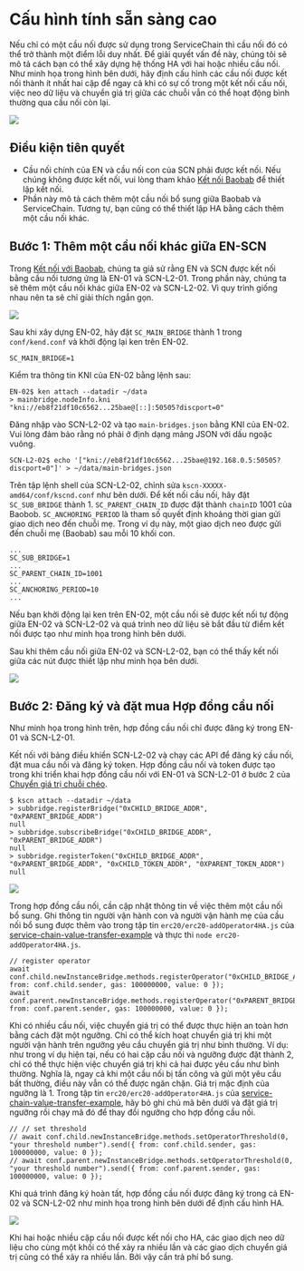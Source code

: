 # Cấu hình tính sẵn sàng cao

Nếu chỉ có một cầu nối được sử dụng trong ServiceChain thì cầu nối đó có thể trở thành một điểm lỗi duy nhất. Để giải quyết vấn đề này, chúng tôi sẽ mô tả cách bạn có thể xây dựng hệ thống HA với hai hoặc nhiều cầu nối. Như minh họa trong hình bên dưới, hãy định cấu hình các cầu nối được kết nối thành ít nhất hai cặp để ngay cả khi có sự cố trong một kết nối cầu nối, việc neo dữ liệu và chuyển giá trị giữa các chuỗi vẫn có thể hoạt động bình thường qua cầu nối còn lại.

![](/img/nodes/sc-ha-arch.png)

## Điều kiện tiên quyết <a id="prerequisites"></a>

- Cầu nối chính của EN và cầu nối con của SCN phải được kết nối. Nếu chúng không được kết nối, vui lòng tham khảo [Kết nối Baobab](en-scn-connection.md) để thiết lập kết nối.
- Phần này mô tả cách thêm một cầu nối bổ sung giữa Baobab và ServiceChain. Tương tự, bạn cũng có thể thiết lập HA bằng cách thêm một cầu nối khác.

## Bước 1: Thêm một cầu nối khác giữa EN-SCN <a id="step-1-adding-another-bridge-between-en-scn"></a>

Trong [Kết nối với Baobab](en-scn-connection.md), chúng ta giả sử rằng EN và SCN được kết nối bằng cầu nối tương ứng là EN-01 và SCN-L2-01. Trong phần này, chúng ta sẽ thêm một cầu nối khác giữa EN-02 và SCN-L2-02.
Vì quy trình giống nhau nên ta sẽ chỉ giải thích ngắn gọn.

![](/img/nodes/sc-ha-add-bridge.png)

Sau khi xây dựng EN-02, hãy đặt `SC_MAIN_BRIDGE` thành 1 trong `conf/kend.conf` và khởi động lại ken trên EN-02.

```console
SC_MAIN_BRIDGE=1
```

Kiểm tra thông tin KNI của EN-02 bằng lệnh sau:

```console
EN-02$ ken attach --datadir ~/data
> mainbridge.nodeInfo.kni
"kni://eb8f21df10c6562...25bae@[::]:50505?discport=0"
```

Đăng nhập vào SCN-L2-02 và tạo `main-bridges.json` bằng KNI của EN-02. Vui lòng đảm bảo rằng nó phải ở định dạng mảng JSON với dấu ngoặc vuông.

```console
SCN-L2-02$ echo '["kni://eb8f21df10c6562...25bae@192.168.0.5:50505?discport=0"]' > ~/data/main-bridges.json
```

Trên tập lệnh shell của SCN-L2-02, chỉnh sửa `kscn-XXXXX-amd64/conf/kscnd.conf` như bên dưới.
Để kết nối cầu nối, hãy đặt `SC_SUB_BRIDGE` thành 1.
`SC_PARENT_CHAIN_ID` được đặt thành `chainID` 1001 của Baobob.
`SC_ANCHORING_PERIOD` là tham số quyết định khoảng thời gian gửi giao dịch neo đến chuỗi mẹ. Trong ví dụ này, một giao dịch neo được gửi đến chuỗi mẹ (Baobab) sau mỗi 10 khối con.

```
...
SC_SUB_BRIDGE=1
...
SC_PARENT_CHAIN_ID=1001
...
SC_ANCHORING_PERIOD=10
...
```

Nếu bạn khởi động lại ken trên EN-02, một cầu nối sẽ được kết nối tự động giữa EN-02 và SCN-L2-02 và quá trình neo dữ liệu sẽ bắt đầu từ điểm kết nối được tạo như minh họa trong hình bên dưới.

Sau khi thêm cầu nối giữa EN-02 và SCN-L2-02, bạn có thể thấy kết nối giữa các nút được thiết lập như minh họa bên dưới.

![](/img/nodes/sc-ha-before-register.png)

## Bước 2: Đăng ký và đặt mua Hợp đồng cầu nối <a id="step-2-registering-and-subscribing-the-bridge-contract"></a>

Như minh họa trong hình trên, hợp đồng cầu nối chỉ được đăng ký trong EN-01 và SCN-L2-01.

Kết nối với bảng điều khiển SCN-L2-02 và chạy các API để đăng ký cầu nối, đặt mua cầu nối và đăng ký token. Hợp đồng cầu nối và token được tạo trong khi triển khai hợp đồng cầu nối với EN-01 và SCN-L2-01 ở bước 2 của [Chuyển giá trị chuỗi chéo](value-transfer.md).

```
$ kscn attach --datadir ~/data
> subbridge.registerBridge("0xCHILD_BRIDGE_ADDR", "0xPARENT_BRIDGE_ADDR")
null
> subbridge.subscribeBridge("0xCHILD_BRIDGE_ADDR", "0xPARENT_BRIDGE_ADDR")
null
> subbridge.registerToken("0xCHILD_BRIDGE_ADDR", "0xPARENT_BRIDGE_ADDR", "0xCHILD_TOKEN_ADDR", "0XPARENT_TOKEN_ADDR")
null
```

![](/img/nodes/sc-ha-before-register2.png)

Trong hợp đồng cầu nối, cần cập nhật thông tin về việc thêm một cầu nối bổ sung. Ghi thông tin người vận hành con và người vận hành mẹ của cầu nối bổ sung được thêm vào trong tập tin `erc20/erc20-addOperator4HA.js` của [service-chain-value-transfer-example](https://github.com/klaytn/servicechain-value-transfer-examples) và thực thi `node erc20-addOperator4HA.js`.

```
// register operator
await conf.child.newInstanceBridge.methods.registerOperator("0xCHILD_BRIDGE_ADDR").send({ from: conf.child.sender, gas: 100000000, value: 0 });
await conf.parent.newInstanceBridge.methods.registerOperator("0xPARENT_BRIDGE_ADDR").send({ from: conf.parent.sender, gas: 100000000, value: 0 });
```

Khi có nhiều cầu nối, việc chuyển giá trị có thể được thực hiện an toàn hơn bằng cách đặt một ngưỡng. Chỉ có thể kích hoạt chuyển giá trị khi một người vận hành trên ngưỡng yêu cầu chuyển giá trị như bình thường. Ví dụ: như trong ví dụ hiện tại, nếu có hai cặp cầu nối và ngưỡng được đặt thành 2, chỉ có thể thực hiện việc chuyển giá trị khi cả hai được yêu cầu như bình thường. Nghĩa là, ngay cả khi một cầu nối bị tấn công và gửi một yêu cầu bất thường, điều này vẫn có thể được ngăn chặn. Giá trị mặc định của ngưỡng là 1. Trong tập tin `erc20/erc20-addOperator4HA.js` của [service-chain-value-transfer-example](https://github.com/klaytn/servicechain-value-transfer-examples), hãy bỏ ghi chú mã bên dưới và đặt giá trị ngưỡng rồi chạy mã đó để thay đổi ngưỡng cho hợp đồng cầu nối.

```
// // set threshold
// await conf.child.newInstanceBridge.methods.setOperatorThreshold(0, "your threshold number").send({ from: conf.child.sender, gas: 100000000, value: 0 });
// await conf.parent.newInstanceBridge.methods.setOperatorThreshold(0, "your threshold number").send({ from: conf.parent.sender, gas: 100000000, value: 0 });
```

Khi quá trình đăng ký hoàn tất, hợp đồng cầu nối được đăng ký trong cả EN-02 và SCN-L2-02 như minh họa trong hình bên dưới để định cấu hình HA.

![](/img/nodes/sc-ha-after-register.png)

Khi hai hoặc nhiều cặp cầu nối được kết nối cho HA, các giao dịch neo dữ liệu cho cùng một khối có thể xảy ra nhiều lần và các giao dịch chuyển giá trị cũng có thể xảy ra nhiều lần. Bởi vậy cần trả phí bổ sung.
